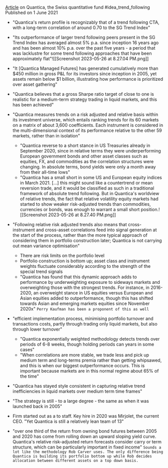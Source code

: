 [Article](https://thehedgefundjournal.com/quantica-capital-a-differentiated-trend-following-cta/) on Quantica, the Swiss quantitative fund
#idea_trend_following 
Published on 1 June 2021

- "Quantica's return profile is recognizably that of a trend following CTA, with a long-term correlation of around 0.70 to the SG Trend Index"
- "Its outperformance of larger trend following peers present in the SG Trend Index has averaged almost 5% p.a. since inception 16 years ago and has been almost 10% p.a. over the past five years - a period that was lacklustre for some trend following approaches that have been approximately flat"![[Screenshot 2023-05-26 at 8.27.04 PM.png]]
- "It [Quantica Managed Futures] has generated cumulatively more than $450 million in gross P&L for its investors since inception in 2005, yet assets remain below $1 billion, illustrating how performance is prioritized over asset gathering"
- "Quantica believes that a gross Sharpe ratio target of close to one is realistic for a medium-term strategy trading in liquid markets, and this has been achieved"
- "Quantica measures trends on a risk adjusted and relative basis within its investment universe, which entails ranking trends for its 60 markets on a matrix of about 3,600 coefficients. Each instrument is considered in the multi-dimensional context of its performance relative to the other 59 markets, rather than in isolation"
	- "Quantica reverse to a short stance in US Treasuries already in September 2020, since in relative terms they were underperforming European government bonds and other asset classes such as equities, FX, and commodities as the correlation structures were changing. In absolute terms, bond yields were only a month away from their all-time lows"
	- "Quantica has a small short in some US and European equity indices in March 2021. […] this might sound like a countertrend or mean reversion trade, and it would be classified as such in a traditional framework of absolute trend following. But in Quantica's worldview of relative trends, the fact that relative volatility equity markets had started to show weaker risk-adjusted trends than commodities, currencies or bonds, was enough to warrant a small short position.![[Screenshot 2023-05-26 at 8.27.40 PM.png]]
- "Following relative risk adjusted trends also means that cross-instrument and cross-asset correlations feed into signal generation at the start of the process, rather than the more typical approach of considering them in portfolio construction later; Quantica is not carrying out mean variance optimisation"
	- There are risk limits on the portfolio level
	- Portfolio construction is bottom up; asset class and instrument weights fluctuate considerably according to the strength of the special trend signals
	- "Quantica has found that this dynamic approach adds to performance by underweighting exposure to sideways markets and overweighting those with the strongest trends. For instance, in 2016-2020, an overweight stance in US equities versus European and Asian equities added to outperformance, though this has shifted towards Asian and emerging markets equities since November 2020x" `Perry Kaufman has been a proponent of this as well`
- "efficient implementation process, minimising portfolio turnover and transactions costs, partly through trading only liquid markets, but also through lower turnover"
	- "Quantica exponentially weighted methodology detects trends over periods of 6-8 weeks, though holding periods can years in some cases"
	- "When correlations are more stable, we trade less and pick up medium term and long-terms premia rather than getting whipsawed, and this is when our biggest outperformance occurs. This is important because markets are in this normal regime about 65% of the time"

- "Quantica has stayed style consistent in capturing relative trend inefficiencies in liquid markets over medium term time frames"
- "The strategy is still - to a large degree - the same as when it was launched back in 2005"
- Firm started out as a to staff. Key hire in 2020 was Mirjolet, the current CEO. "Yet Quantica is still a relatively lean team of 13"
- "over one third of the return from owning bond futures between 2005 and 2020 has come from rolling down an upward sloping yield curve. Quantica's relative risk-adjusted return forecasts consider carry or term structure, which can be particularly important in fixed income" `Sounds a lot like the methodology Rob Carver uses. The only difference being Quantica is building its portfolio bottom up while Rob decides allocation between different assets on a top down basis.`